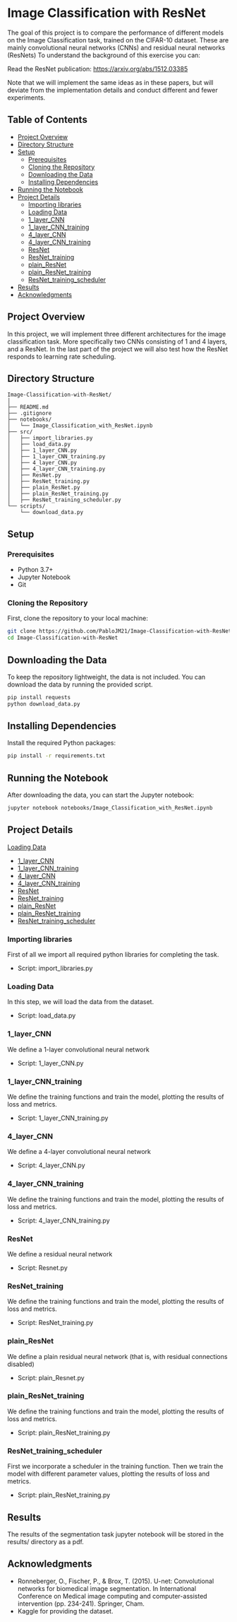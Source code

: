 # Image Classification with ResNet

The goal of this project is to compare the performance of different models on the Image Classification task, trained on the CIFAR-10 dataset. 
These are mainly convolutional neural networks (CNNs) and residual neural networks (ResNets)
To understand the background of this exercise you can:

Read the ResNet publication: https://arxiv.org/abs/1512.03385


Note that we will implement the same ideas as in these papers, but will deviate from the implementation details and conduct different and fewer experiments.

## Table of Contents

- [Project Overview](#project-overview)
- [Directory Structure](#directory-structure)
- [Setup](#setup)
  - [Prerequisites](#prerequisites)
  - [Cloning the Repository](#cloning-the-repository)
  - [Downloading the Data](#downloading-the-data)
  - [Installing Dependencies](#installing-dependencies)
- [Running the Notebook](#running-the-notebook)
- [Project Details](#project-details)
  - [Importing libraries](#importing-libraries)
  - [Loading Data](#loading-data)
  - [1_layer_CNN](#1-layer-CNN)
  - [1_layer_CNN_training](#1-layer-CNN-training)
  - [4_layer_CNN](#4-layer-CNN)
  - [4_layer_CNN_training](#4-layer-CNN-training)
  - [ResNet](#ResNet)
  - [ResNet_training](#ResNet-training)
  - [plain_ResNet](#plain-ResNet)
  - [plain_ResNet_training](#plain-ResNet-training)
  - [ResNet_training_scheduler](#ResNet-training-scheduler)
- [Results](#results)
- [Acknowledgments](#acknowledgments)

## Project Overview

In this project, we will implement three different architectures for the image classification task. 
More specifically two CNNs consisting of 1 and 4 layers, and a ResNet. In the last part of the project we will also test how the ResNet responds to learning rate scheduling. 

## Directory Structure

```plaintext
Image-Classification-with-ResNet/
│
├── README.md
├── .gitignore
├── notebooks/
│   └── Image_Classification_with_ResNet.ipynb
├── src/
│   ├── import_libraries.py
│   ├── load_data.py
│   ├── 1_layer_CNN.py
│   ├── 1_layer_CNN_training.py
│   ├── 4_layer_CNN.py
│   ├── 4_layer_CNN_training.py
│   ├── ResNet.py
│   ├── ResNet_training.py
│   ├── plain_ResNet.py
│   ├── plain_ResNet_training.py
│   ├── ResNet_training_scheduler.py
└── scripts/
    └── download_data.py
```
## Setup

### Prerequisites

- Python 3.7+
- Jupyter Notebook
- Git

### Cloning the Repository

First, clone the repository to your local machine:

```sh
git clone https://github.com/PabloJM21/Image-Classification-with-ResNet.git
cd Image-Classification-with-ResNet
```
## Downloading the Data

To keep the repository lightweight, the data is not included. You can download the data by running the provided script.

```sh
pip install requests
python download_data.py

```

## Installing Dependencies

Install the required Python packages:

```sh
pip install -r requirements.txt
```

## Running the Notebook

After downloading the data, you can start the Jupyter notebook:



```sh
jupyter notebook notebooks/Image_Classification_with_ResNet.ipynb
```

## Project Details
[Loading Data](#loading-data)
  - [1_layer_CNN](#1-layer-CNN)
  - [1_layer_CNN_training](#1-layer-CNN-training)
  - [4_layer_CNN](#4-layer-CNN)
  - [4_layer_CNN_training](#4-layer-CNN-training)
  - [ResNet](#ResNet)
  - [ResNet_training](#ResNet-training)
  - [plain_ResNet](#plain-ResNet)
  - [plain_ResNet_training](#plain-ResNet-training)
  - [ResNet_training_scheduler](#ResNet-training-scheduler)

### Importing libraries
First of all we import all required python libraries for completing the task.

- Script: import_libraries.py

### Loading Data

In this step, we will load the data from the dataset. 

- Script: load_data.py

### 1_layer_CNN

We define a 1-layer convolutional neural network

- Script: 1_layer_CNN.py

### 1_layer_CNN_training

We define the training functions and train the model, plotting the results of loss and metrics. 

- Script: 1_layer_CNN_training.py

### 4_layer_CNN

We define a 4-layer convolutional neural network

- Script: 4_layer_CNN.py

### 4_layer_CNN_training

We define the training functions and train the model, plotting the results of loss and metrics. 

- Script: 4_layer_CNN_training.py

### ResNet

We define a residual neural network

- Script: Resnet.py

### ResNet_training

We define the training functions and train the model, plotting the results of loss and metrics. 

- Script: ResNet_training.py

### plain_ResNet

We define a plain residual neural network (that is, with residual connections disabled)

- Script: plain_Resnet.py

### plain_ResNet_training

We define the training functions and train the model, plotting the results of loss and metrics. 

- Script: plain_ResNet_training.py

### ResNet_training_scheduler

First we incorporate a scheduler in the training function. Then we train the model with different parameter values, plotting the results of loss and metrics. 

- Script: plain_ResNet_training.py

## Results
The results of the segmentation task jupyter notebook will be stored in the results/ directory as a pdf.


## Acknowledgments
- Ronneberger, O., Fischer, P., & Brox, T. (2015). U-net: Convolutional networks for biomedical image segmentation. In International Conference on Medical image computing and computer-assisted intervention (pp. 234-241). Springer, Cham.
- Kaggle for providing the dataset.
